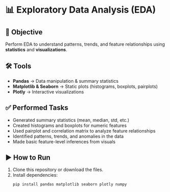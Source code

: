 # 📊 Exploratory Data Analysis (EDA)

## 📌 Objective  
Perform EDA to understand patterns, trends, and feature relationships using **statistics** and **visualizations**.  

## 🛠 Tools  
- **Pandas** → Data manipulation & summary statistics  
- **Matplotlib & Seaborn** → Static plots (histograms, boxplots, pairplots)  
- **Plotly** → Interactive visualizations  

## ✅ Performed Tasks  
- Generated summary statistics (mean, median, std, etc.)  
- Created histograms and boxplots for numeric features  
- Used pairplot and correlation matrix to analyze feature relationships  
- Identified patterns, trends, and anomalies in the data  
- Made basic feature-level inferences from visuals  

## ▶️ How to Run  
1. Clone this repository or download the files.  
2. Install dependencies:  
   ```bash
   pip install pandas matplotlib seaborn plotly numpy

